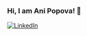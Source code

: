 ### Hi, I am Ani Popova! 👋
[![LinkedIn](https://img.shields.io/badge/-LinkedIn-0e76a8?style=flat-square&logo=Linkedin&logoColor=white)](https://www.linkedin.com/ana-popova-5a4459b4/) 
